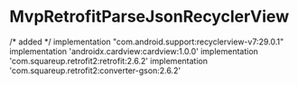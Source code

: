 # MvpRetrofitParseJsonRecyclerView


/* added */
    implementation "com.android.support:recyclerview-v7:29.0.1"
    implementation 'androidx.cardview:cardview:1.0.0'
    implementation 'com.squareup.retrofit2:retrofit:2.6.2'
    implementation 'com.squareup.retrofit2:converter-gson:2.6.2'
